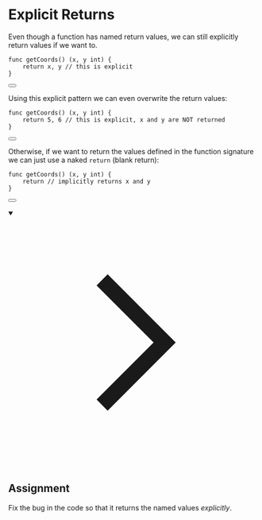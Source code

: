 <h1>Explicit Returns</h1>
<p>Even though a function has named return values, we can still explicitly return values if we want to.</p>

<div style="position: relative; isolation: isolate;">
  <pre class="language-go" tabindex="0"><code class="language-go"><span class="token tag">func</span> <span class="token function">getCoords</span><span class="token punctuation">(</span><span class="token punctuation">)</span> <span class="token punctuation">(</span>x<span class="token punctuation">,</span> y <span class="token builtin">int</span><span class="token punctuation">)</span> <span class="token punctuation">{</span>
	<span class="token keyword keyword-return">return</span> x<span class="token punctuation">,</span> y <span class="token comment">// this is explicit</span>
<span class="token punctuation">}</span>
</code></pre>

  <button class="markdown-it-code-copy absolute right-2 top-2.5 z-10 m-1 h-6 w-6 cursor-pointer rounded bg-gray-950 text-gray-500 focus:outline-white hover:text-gray-200" data-clipboard-text="func getCoords() (x, y int) {
	return x, y // this is explicit
}" title="Copy to clipboard">
    <svg data-slot="icon" aria-hidden="true" fill="none" stroke-width="1.5" stroke="currentColor" viewBox="0 0 24 24" xmlns="http://www.w3.org/2000/svg">
      <rect width="8" height="4" x="8" y="2" rx="1" ry="1"></rect><path d="M16 4h2a2 2 0 0 1 2 2v14a2 2 0 0 1-2 2H6a2 2 0 0 1-2-2V6a2 2 0 0 1 2-2h2"></path>
  </svg>
  </button>
</div>
<p>Using this explicit pattern we can even overwrite the return values:</p>

<div style="position: relative; isolation: isolate;">
  <pre class="language-go" tabindex="0"><code class="language-go"><span class="token tag">func</span> <span class="token function">getCoords</span><span class="token punctuation">(</span><span class="token punctuation">)</span> <span class="token punctuation">(</span>x<span class="token punctuation">,</span> y <span class="token builtin">int</span><span class="token punctuation">)</span> <span class="token punctuation">{</span>
    <span class="token keyword keyword-return">return</span> <span class="token number">5</span><span class="token punctuation">,</span> <span class="token number">6</span> <span class="token comment">// this is explicit, x and y are NOT returned</span>
<span class="token punctuation">}</span>
</code></pre>

  <button class="markdown-it-code-copy absolute right-2 top-2.5 z-10 m-1 h-6 w-6 cursor-pointer rounded bg-gray-950 text-gray-500 focus:outline-white hover:text-gray-200" data-clipboard-text="func getCoords() (x, y int) {
    return 5, 6 // this is explicit, x and y are NOT returned
}" title="Copy to clipboard">
    <svg data-slot="icon" aria-hidden="true" fill="none" stroke-width="1.5" stroke="currentColor" viewBox="0 0 24 24" xmlns="http://www.w3.org/2000/svg">
      <rect width="8" height="4" x="8" y="2" rx="1" ry="1"></rect><path d="M16 4h2a2 2 0 0 1 2 2v14a2 2 0 0 1-2 2H6a2 2 0 0 1-2-2V6a2 2 0 0 1 2-2h2"></path>
  </svg>
  </button>
</div>
<p>Otherwise, if we want to return the values defined in the function signature we can just use a naked <code>return</code> (blank return):</p>

<div style="position: relative; isolation: isolate;">
  <pre class="language-go" tabindex="0"><code class="language-go"><span class="token tag">func</span> <span class="token function">getCoords</span><span class="token punctuation">(</span><span class="token punctuation">)</span> <span class="token punctuation">(</span>x<span class="token punctuation">,</span> y <span class="token builtin">int</span><span class="token punctuation">)</span> <span class="token punctuation">{</span>
    <span class="token keyword keyword-return">return</span> <span class="token comment">// implicitly returns x and y</span>
<span class="token punctuation">}</span>
</code></pre>

  <button class="markdown-it-code-copy absolute right-2 top-2.5 z-10 m-1 h-6 w-6 cursor-pointer rounded bg-gray-950 text-gray-500 focus:outline-white hover:text-gray-200" data-clipboard-text="func getCoords() (x, y int) {
    return // implicitly returns x and y
}" title="Copy to clipboard">
    <svg data-slot="icon" aria-hidden="true" fill="none" stroke-width="1.5" stroke="currentColor" viewBox="0 0 24 24" xmlns="http://www.w3.org/2000/svg">
      <rect width="8" height="4" x="8" y="2" rx="1" ry="1"></rect><path d="M16 4h2a2 2 0 0 1 2 2v14a2 2 0 0 1-2 2H6a2 2 0 0 1-2-2V6a2 2 0 0 1 2-2h2"></path>
  </svg>
  </button>
</div>
<details open="">
<summary>

<svg class="details-icon" xmlns="http://www.w3.org/2000/svg" fill="none" viewBox="0 0 24 24" stroke-width="1.5" stroke="currentColor">
  <path d="m9 18 6-6-6-6"></path>
</svg>
<h2>Assignment</h2>
</summary>
<p>Fix the bug in the code so that it returns the named values <em>explicitly</em>.</p>
</details>
